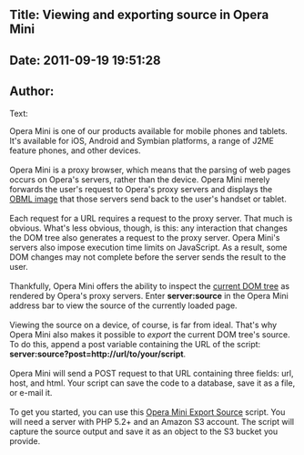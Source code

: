 Title: Viewing and exporting source in Opera Mini
----
Date: 2011-09-19 19:51:28
----
Author: 
----
Text:

Opera Mini is one of our products available for mobile phones and tablets. It&#39;s available for iOS, Android and Symbian platforms, a range of J2ME feature phones, and other devices.<br/><br/>Opera Mini is a proxy browser, which means that the parsing of web pages occurs on Opera&#39;s servers, rather than the device. Opera Mini merely forwards the user&#39;s request to Opera&#39;s proxy servers and displays the <a href="http://dev.opera.com/articles/view/opera-binary-markup-language/" target="_blank">OBML image</a> that those servers send back to the user&#39;s handset or tablet. <br/><br/>Each request for a URL requires a request to the proxy server. That much is obvious. What&#39;s less obvious, though, is this: any interaction that changes the DOM tree also generates a request to the proxy server. Opera Mini&#39;s servers also impose execution time limits on JavaScript. As a result, some DOM changes may not complete before the server sends the result to the user. <br/><br/>Thankfully, Opera Mini offers the ability to inspect the <a href="http://dev.opera.com/articles/view/opera-mini-web-content-authoring-guidelines/#page-source" target="_blank">current DOM tree</a> as rendered by Opera&#39;s proxy servers. Enter <strong>server:source</strong> in the Opera Mini address bar to view the source of the currently loaded page.<br/><br/>Viewing the source on a device, of course, is far from ideal. That&#39;s why Opera Mini also makes it possible to <i>export</i> the current DOM tree&#39;s source. To do this, append a post variable containing the URL of the script: <strong>server:source?post=http://url/to/your/script</strong>.<br/><br/>Opera Mini will send a POST request to that URL containing three fields: url, host, and html. Your script can save the code to a database, save it as a file, or e-mail it.<br/><br/>To get you started, you can use this <a href="https://github.com/webinista/OperaMiniExportSource" target="_blank">Opera Mini Export Source</a> script. You will need a server with PHP 5.2+ and an Amazon S3 account. The script will capture the source output and save it as an object to the S3 bucket you provide.<br/>
